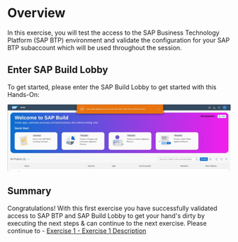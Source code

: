 # Overview

In this exercise, you will test the access to the SAP Business Technology Platform (SAP BTP) environment and validate the configuration for your SAP BTP subaccount which will be used throughout the session.

## Enter SAP Build Lobby

To get started, please enter the SAP Build Lobby to get started with this Hands-On:

![](images/build_lobby.jpg)


## Summary

Congratulations! With this first exercise you have successfully validated access to SAP BTP and  SAP Build Lobby to get your hand's dirty by executing the next steps & can continue to the next exercise.
Please continue to - [Exercise 1 - Exercise 1 Description](../ex1/README.md)
